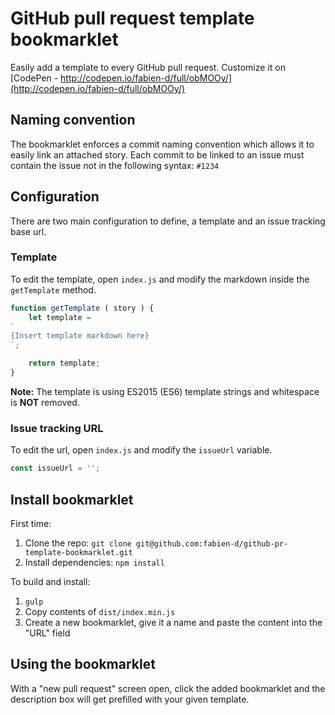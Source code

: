 # GitHub pull request template bookmarklet
Easily add a template to every GitHub pull request. Customize it on [CodePen - http://codepen.io/fabien-d/full/obMOOy/](http://codepen.io/fabien-d/full/obMOOy/)

## Naming convention
The bookmarklet enforces a commit naming convention which allows it to easily link an attached story. Each commit to be linked to an issue must contain the issue not in the following syntax: `#1234`

## Configuration
There are two main configuration to define, a template and an issue tracking base url.

### Template
To edit the template, open `index.js` and modify the markdown inside the `getTemplate` method.

```js
function getTemplate ( story ) {
    let template =
`
{Insert template markdown here}
`;

    return template;
}
```

**Note:** The template is using ES2015 (ES6) template strings and whitespace is **NOT** removed.

### Issue tracking URL
To edit the url, open `index.js` and modify the `issueUrl` variable.

```js
const issueUrl = '';
```

## Install bookmarklet

First time:

1. Clone the repo: `git clone git@github.com:fabien-d/github-pr-template-bookmarklet.git`
2. Install dependencies: `npm install`

To build and install:

1. `gulp`
2. Copy contents of `dist/index.min.js`
3. Create a new bookmarklet, give it a name and paste the content into the "URL" field

## Using the bookmarklet

With a "new pull request" screen open, click the added bookmarklet and the description box will get prefilled with your given template.
